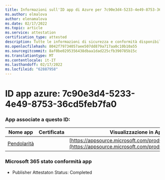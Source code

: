```yaml
---
title: Informazioni sull'ID app di Azure per 7c90e3d4-5233-4e49-8753-36cd5feb7fa0
ms.author: elmalova
author: elenamalova
ms.date: 02/17/2022
ms.topic: article
ms.service: attestation
certification_type: attested
description: Tutte le informazioni di sicurezza e conformità disponibili per 7c90e3d4-5233-4e49-8753-36cd5feb7fa0.
ms.openlocfilehash: 8042f79734057aee507dd879a717aa0c10b10a55
ms.sourcegitcommit: 8af0be0295356438dbaa1dad225cfb390785b15c
ms.translationtype: MT
ms.contentlocale: it-IT
ms.lasthandoff: 02/17/2022
ms.locfileid: "62887958"
---
```

# <a name="azure-app-id-7c90e3d4-5233-4e49-8753-36cd5feb7fa0"></a>ID app azure: 7c90e3d4-5233-4e49-8753-36cd5feb7fa0


### <a name="apps-associated-with-this-id"></a>App associate a questo ID:
| **Nome app** | **Certificata** | **Visualizzazione in AppSource** |
|--------------|---------------|-----------------------|
| [Pendolarità](https://docs.microsoft.com/microsoft-365-app-certification/forward/WA200003325) |  | [https://appsource.microsoft.com/product/office/WA200003325](https://appsource.microsoft.com/product/office/WA200003325) |

### <a name="microsoft-365-app-compliance-status"></a>Microsoft 365 stato conformità app
- Publisher Attestaton Status: Completed
